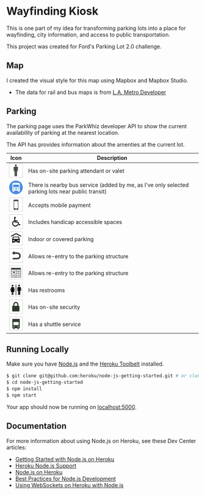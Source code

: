 # Wayfinding Kiosk

This is one part of my idea for transforming parking lots into a place for wayfinding, city information, and access to public transportation. 

This project was created for Ford's Parking Lot 2.0 challenge. 


## Map

I created the visual style for this map using Mapbox and Mapbox Studio. 

 - The data for rail and bus maps is from [L.A. Metro Developer](http://developer.metro.net/introduction/gis-data/download-gis-data/)

## Parking

The parking page uses the ParkWhiz developer API to show the current availability of parking at the nearest location. 

The API has provides information about the amenties at the current lot. 


<table>
	<thead>
	<tr>
		<th>Icon</th>
		<th>Description</th>
	</tr>
	</thead>
	<tbody>
	<tr>
		<td><img src="https://raw.githubusercontent.com/stevepepple/la-parking/master/assets/images/icons/attended.png" width="40px"/></td>
		<td>Has on-site parking attendant or valet</td>
	</tr>
	<tr>
		<td><img src="https://raw.githubusercontent.com/stevepepple/la-parking/master/assets/images/icons/bus_station.png" width="40px"/></td>
		<td>There is nearby bus service (added by me, as I've only selected parking lots near public transit)</td>
	</tr>
	<tr>
		<td><img src="https://raw.githubusercontent.com/stevepepple/la-parking/master/assets/images/icons/eticket.png" width="40px"/></td>
		<td>Accepts mobile payment</td>
	</tr>
	<tr>
		<td><img src="https://raw.githubusercontent.com/stevepepple/la-parking/master/assets/images/icons/handicap.png" width="40px"/></td>
		<td>Includes handicap accessible spaces</td>
	</tr>
	<tr>
		<td><img src="https://raw.githubusercontent.com/stevepepple/la-parking/master/assets/images/icons/indoor.png" width="40px"/></td>
		<td>Indoor or covered parking</td>
	</tr>
	<tr>
		<td><img src="https://raw.githubusercontent.com/stevepepple/la-parking/master/assets/images/icons/reentry_allowed.png" width="40px"/></td>
		<td>Allows re-entry to the parking structure</td>
	</tr>
	<tr>
		<td><img src="https://raw.githubusercontent.com/stevepepple/la-parking/master/assets/images/icons/reserved.png" width="40px"/></td>
		<td>Allows re-entry to the parking structure</td>
	</tr>
	<tr>
		<td><img src="https://raw.githubusercontent.com/stevepepple/la-parking/master/assets/images/icons/restroom.png" width="40px"/></td>
		<td>Has restrooms</td>
	</tr>
	<tr>
		<td><img src="https://raw.githubusercontent.com/stevepepple/la-parking/master/assets/images/icons/security.png" width="40px"/></td>
		<td>Has on-site security</td>
	</tr>
	<tr>
		<td><img src="https://raw.githubusercontent.com/stevepepple/la-parking/master/assets/images/icons/shuttle.png" width="40px"/></td>
		<td>Has a shuttle service</td>
	</tr>
	</tbody>
</table>


## Running Locally

Make sure you have [Node.js](http://nodejs.org/) and the [Heroku Toolbelt](https://toolbelt.heroku.com/) installed.

```sh
$ git clone git@github.com:heroku/node-js-getting-started.git # or clone your own fork
$ cd node-js-getting-started
$ npm install
$ npm start
```

Your app should now be running on [localhost:5000](http://localhost:5000/).

## Documentation

For more information about using Node.js on Heroku, see these Dev Center articles:

- [Getting Started with Node.js on Heroku](https://devcenter.heroku.com/articles/getting-started-with-nodejs)
- [Heroku Node.js Support](https://devcenter.heroku.com/articles/nodejs-support)
- [Node.js on Heroku](https://devcenter.heroku.com/categories/nodejs)
- [Best Practices for Node.js Development](https://devcenter.heroku.com/articles/node-best-practices)
- [Using WebSockets on Heroku with Node.js](https://devcenter.heroku.com/articles/node-websockets)
